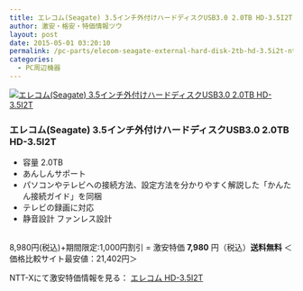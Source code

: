 ```yaml
---
title: エレコム(Seagate) 3.5インチ外付けハードディスクUSB3.0 2.0TB HD-3.5I2T 激安特価7,980円！送料無料！
author: 激安・格安・特価情報ツウ
layout: post
date: 2015-05-01 03:20:10
permalink: /pc-parts/elecom-seagate-external-hard-disk-2tb-hd-3.5i2t-nttx.html
categories:
  - PC周辺機器
---
```

<div class="img-bg2 img_L">
  <a href="//px.a8.net/svt/ejp?a8mat=ZYP6S+8IMA3E+S1Q+BWGDT&#038;a8ejpredirect=//nttxstore.jp/_II_EL14966082" target="_blank"><img border="0" alt="エレコム(Seagate) 3.5インチ外付けハードディスクUSB3.0 2.0TB HD-3.5I2T" src="//image.nttxstore.jp/l2_images/E/EL/EL14966082.jpg" data-recalc-dims="1" /></a>
</div>

### エレコム(Seagate) 3.5インチ外付けハードディスクUSB3.0 2.0TB HD-3.5I2T
<!--more-->

* 容量 2.0TB
* あんしんサポート
* パソコンやテレビへの接続方法、設定方法を分かりやすく解説した「かんたん接続ガイド」を同梱
* テレビの録画に対応
* 静音設計 ファンレス設計

<br clear="all" />8,980円(税込)+期間限定:1,000円割引 = 激安特価 <span class="tokka-price"><strong>7,980</strong></span> 円（税込）**送料無料**
＜価格比較サイト最安値：21,402円＞

NTT-Xにて激安特価情報を見る： <a href="//px.a8.net/svt/ejp?a8mat=ZYP6S+8IMA3E+S1Q+BWGDT&#038;a8ejpredirect=//nttxstore.jp/_II_EL14966082" target="_blank"><span class="fs150p">エレコム HD-3.5I2T</span></a>